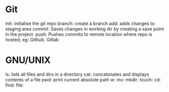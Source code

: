 # Git
init: initialise the git repo
branch: create a branch
add: adds changes to staging area
commit: Saves changes in working dir by creating a save point in the project.
push: Pushes commits to remote location where repo is hosted, eg: Github. Gitlab

# GNU/UNIX

ls: lists all files and dirs in a directory
cat: concatonates and displays contents of a file
pwd: print current absolute path
w:
mv:
mkdir:
touch:
cd:
find:
file:

